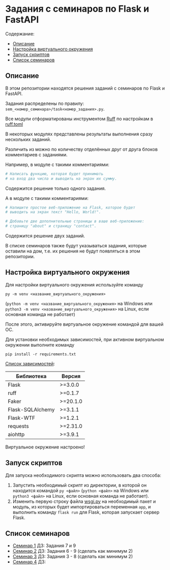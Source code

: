 # Задания с семинаров по Flask и FastAPI

Содержание:

- [Описание](#описание)
- [Настройка виртуального окружения](#настройка-виртуального-окружения)
- [Запуск скриптов](#запуск-скриптов)
- [Список семинаров](#список-семинаров)

## Описание

В этом репозитории находятся решения заданий с семинаров  по Flask и FastAPI.

Задания распределены по правилу: `sem_<номер_семинара>/task<номер_задания>.py`.

Все модули отформатированы инструментом [Ruff](https://docs.astral.sh/ruff/) по настройкам в [ruff.toml](./ruff.toml)

В некоторых модулях представлены результаты выполнения сразу нескольких заданий.

Различить из можно по количеству отделённых друг от друга блоков комментариев с заданиями.

Например, в модуле с такими комментариями:

```python
# Написать функцию, которая будет принимать
# на вход два числа и выводить на экран их сумму.
```

Содержится решение только одного задания.

А в модуле с такими комментариями:

```python
# Напишите простое веб-приложение на Flask, которое будет
# выводить на экран текст "Hello, World!".

# Добавьте две дополнительные страницы в ваше веб-приложение:
# страницу "about" и страницу "contact".
```

Содержится решение двух заданий.

В списке семинаров также будут указываться задания, которые оставили на дом, т.е. их решения не будут появляться в этом репозитории.

## Настройка виртуального окружения

Для настройки виртуального окружения используйте команду 

`py -m venv <название_виртуального_окружения>`

(`python -m venv <название_виртуального_окружения>` на Windows или `python3 -m venv <название_виртуального_окружения>` на Linux, если основная команда не работает)

После этого, активируйте виртуальное окружение командой для вашей ОС.

Для установки необходимых зависимостей, при активном виртуальном окружении выполните команду

`pip install -r requirements.txt`

[Список зависимостей](./requirements.txt):

| Библиотека | Версия |
|---|---|
| Flask | >=3.0.0 |
| ruff | >=0.1.7 |
| Faker | >=20.1.0 |
| Flask-SQLAlchemy | >=3.1.1 |
| Flask-WTF | >=1.2.1 |
| requests | >=2.31.0 |
| aiohttp | >=3.9.1 |

Виртуальное окружение настроено!

## Запуск скриптов

Для запуска необходимого скрипта можно использовать два способа:

1. Запустить необходимый скрипт из директории, в которой он находится командой `py <файл>` (`python <файл>` на Windows или `python3 <файл>` на Linux, если основная команда не работает).
2. Изменить первую строку файла [wsgi.py](wsgi.py) на необходимый пакет и модуль, из которых будет импортироваться переменная `app`, и выполнить команду `flask run` для Flask, которая запускает сервер Flask.


## Список семинаров

- [Семинар 1](./sem_1/) ДЗ: Задания 7 и 9
- [Семинар 2](./sem_2/) ДЗ: Задания 6 - 9 (сделать как минимум 2)
- [Семинар 3](./sem_3/) ДЗ: Задания 3 - 8 (сделать как минимум 2)
- [Семинар 4](./sem_4/) ДЗ:
